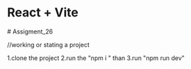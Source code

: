 # React + Vite


#   A s s i g m e n t _ 2 6 
 
 


//working or stating a project 

1.clone the project 
2.run the "npm i "
than
3.run "npm run dev"
